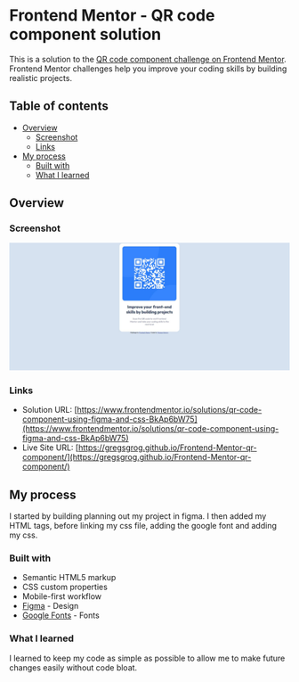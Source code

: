 # Frontend Mentor - QR code component solution

This is a solution to the [QR code component challenge on Frontend Mentor](https://www.frontendmentor.io/challenges/qr-code-component-iux_sIO_H). Frontend Mentor challenges help you improve your coding skills by building realistic projects. 

## Table of contents

- [Overview](#overview)
  - [Screenshot](#screenshot)
  - [Links](#links)
- [My process](#my-process)
  - [Built with](#built-with)
  - [What I learned](#what-i-learned)

## Overview

### Screenshot
![](./screenshot.jpg)

### Links

- Solution URL: [https://www.frontendmentor.io/solutions/qr-code-component-using-figma-and-css-BkAp6bW75](https://www.frontendmentor.io/solutions/qr-code-component-using-figma-and-css-BkAp6bW75)
- Live Site URL: [https://gregsgrog.github.io/Frontend-Mentor-qr-component/](https://gregsgrog.github.io/Frontend-Mentor-qr-component/)

## My process
I started by building planning out my project in figma. I then added my HTML tags, before linking my css file, adding the google font and adding my css.
### Built with

- Semantic HTML5 markup
- CSS custom properties
- Mobile-first workflow
- [Figma](https://www.figma.com/) - Design
- [Google Fonts](https://fonts.google.com/) - Fonts

### What I learned
I learned to keep my code as simple as possible to allow me to make future changes easily without code bloat.

